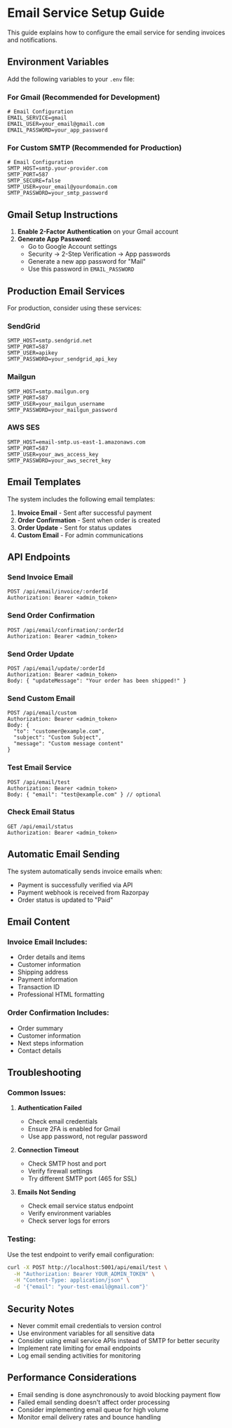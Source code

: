 # Email Service Setup Guide

This guide explains how to configure the email service for sending invoices and notifications.

## Environment Variables

Add the following variables to your `.env` file:

### For Gmail (Recommended for Development)

```env
# Email Configuration
EMAIL_SERVICE=gmail
EMAIL_USER=your_email@gmail.com
EMAIL_PASSWORD=your_app_password
```

### For Custom SMTP (Recommended for Production)

```env
# Email Configuration
SMTP_HOST=smtp.your-provider.com
SMTP_PORT=587
SMTP_SECURE=false
SMTP_USER=your_email@yourdomain.com
SMTP_PASSWORD=your_smtp_password
```

## Gmail Setup Instructions

1. **Enable 2-Factor Authentication** on your Gmail account
2. **Generate App Password**:
   - Go to Google Account settings
   - Security → 2-Step Verification → App passwords
   - Generate a new app password for "Mail"
   - Use this password in `EMAIL_PASSWORD`

## Production Email Services

For production, consider using these services:

### SendGrid
```env
SMTP_HOST=smtp.sendgrid.net
SMTP_PORT=587
SMTP_USER=apikey
SMTP_PASSWORD=your_sendgrid_api_key
```

### Mailgun
```env
SMTP_HOST=smtp.mailgun.org
SMTP_PORT=587
SMTP_USER=your_mailgun_username
SMTP_PASSWORD=your_mailgun_password
```

### AWS SES
```env
SMTP_HOST=email-smtp.us-east-1.amazonaws.com
SMTP_PORT=587
SMTP_USER=your_aws_access_key
SMTP_PASSWORD=your_aws_secret_key
```

## Email Templates

The system includes the following email templates:

1. **Invoice Email** - Sent after successful payment
2. **Order Confirmation** - Sent when order is created
3. **Order Update** - Sent for status updates
4. **Custom Email** - For admin communications

## API Endpoints

### Send Invoice Email
```
POST /api/email/invoice/:orderId
Authorization: Bearer <admin_token>
```

### Send Order Confirmation
```
POST /api/email/confirmation/:orderId
Authorization: Bearer <admin_token>
```

### Send Order Update
```
POST /api/email/update/:orderId
Authorization: Bearer <admin_token>
Body: { "updateMessage": "Your order has been shipped!" }
```

### Send Custom Email
```
POST /api/email/custom
Authorization: Bearer <admin_token>
Body: {
  "to": "customer@example.com",
  "subject": "Custom Subject",
  "message": "Custom message content"
}
```

### Test Email Service
```
POST /api/email/test
Authorization: Bearer <admin_token>
Body: { "email": "test@example.com" } // optional
```

### Check Email Status
```
GET /api/email/status
Authorization: Bearer <admin_token>
```

## Automatic Email Sending

The system automatically sends invoice emails when:
- Payment is successfully verified via API
- Payment webhook is received from Razorpay
- Order status is updated to "Paid"

## Email Content

### Invoice Email Includes:
- Order details and items
- Customer information
- Shipping address
- Payment information
- Transaction ID
- Professional HTML formatting

### Order Confirmation Includes:
- Order summary
- Customer information
- Next steps information
- Contact details

## Troubleshooting

### Common Issues:

1. **Authentication Failed**
   - Check email credentials
   - Ensure 2FA is enabled for Gmail
   - Use app password, not regular password

2. **Connection Timeout**
   - Check SMTP host and port
   - Verify firewall settings
   - Try different SMTP port (465 for SSL)

3. **Emails Not Sending**
   - Check email service status endpoint
   - Verify environment variables
   - Check server logs for errors

### Testing:

Use the test endpoint to verify email configuration:
```bash
curl -X POST http://localhost:5001/api/email/test \
  -H "Authorization: Bearer YOUR_ADMIN_TOKEN" \
  -H "Content-Type: application/json" \
  -d '{"email": "your-test-email@gmail.com"}'
```

## Security Notes

- Never commit email credentials to version control
- Use environment variables for all sensitive data
- Consider using email service APIs instead of SMTP for better security
- Implement rate limiting for email endpoints
- Log email sending activities for monitoring

## Performance Considerations

- Email sending is done asynchronously to avoid blocking payment flow
- Failed email sending doesn't affect order processing
- Consider implementing email queue for high volume
- Monitor email delivery rates and bounce handling
